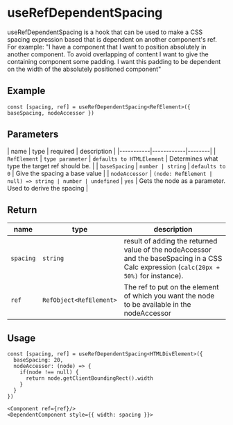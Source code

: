 # useRefDependentSpacing

useRefDependentSpacing is a hook that can be used to make a CSS spacing expression based that is dependent on another component's ref.
For example: 
  "I have a component that I want to position absolutely in another component. 
  To avoid overlapping of content I want to give the containing component some padding.
  I want this padding to be dependent on the width of the absolutely positioned component"

## Example

 `const [spacing, ref] = useRefDependentSpacing<RefElement>({ baseSpacing, nodeAccessor })`

## Parameters

  | name | type | required | description |
  |-----------|------------|--------|
  | `RefElement` | `type parameter` | `defaults to HTMLElement` | Determines what type the target ref should be.  | 
  | `baseSpacing` | `number | string` | `defaults to 0` | Give the spacing a base value  |
  | `nodeAccessor` | `(node: RefElement | null) => string | number | undefined` | `yes` | Gets the node as a parameter. Used to derive the spacing |

## Return
  
  | name | type  | description |
  |-----------|------------|--------|
  | `spacing` | `string` | result of adding the returned value of the nodeAccessor and the baseSpacing in a CSS Calc expression (`calc(20px + 50%)` for instance). | 
  | `ref` | `RefObject<RefElement>` | The ref to put on the element of which you want the node to be available in the nodeAccessor  |

## Usage

```
const [spacing, ref] = useRefDependentSpacing<HTMLDivElement>({
  baseSpacing: 20, 
  nodeAccessor: (node) => {
    if(node !== null) {
      return node.getClientBoundingRect().width
    }
  }
})

<Component ref={ref}/>
<DependentComponent style={{ width: spacing }}>

```